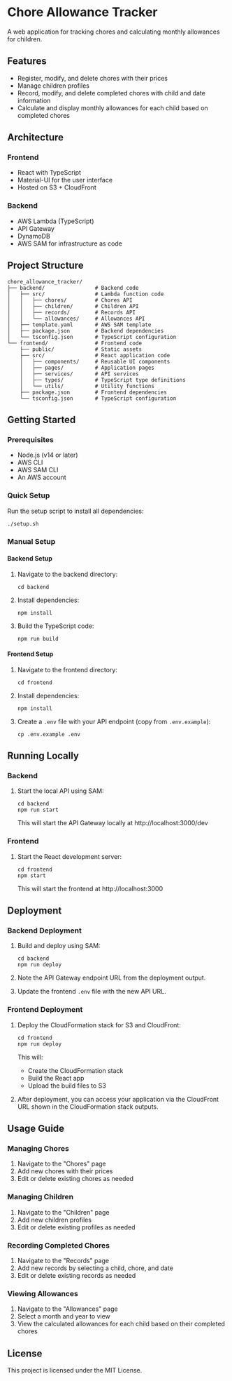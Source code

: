 # Chore Allowance Tracker

A web application for tracking chores and calculating monthly allowances for children.

## Features

- Register, modify, and delete chores with their prices
- Manage children profiles
- Record, modify, and delete completed chores with child and date information
- Calculate and display monthly allowances for each child based on completed chores

## Architecture

### Frontend
- React with TypeScript
- Material-UI for the user interface
- Hosted on S3 + CloudFront

### Backend
- AWS Lambda (TypeScript)
- API Gateway
- DynamoDB
- AWS SAM for infrastructure as code

## Project Structure

```
chore_allowance_tracker/
├── backend/                # Backend code
│   ├── src/                # Lambda function code
│   │   ├── chores/         # Chores API
│   │   ├── children/       # Children API
│   │   ├── records/        # Records API
│   │   └── allowances/     # Allowances API
│   ├── template.yaml       # AWS SAM template
│   ├── package.json        # Backend dependencies
│   └── tsconfig.json       # TypeScript configuration
└── frontend/               # Frontend code
    ├── public/             # Static assets
    ├── src/                # React application code
    │   ├── components/     # Reusable UI components
    │   ├── pages/          # Application pages
    │   ├── services/       # API services
    │   ├── types/          # TypeScript type definitions
    │   └── utils/          # Utility functions
    ├── package.json        # Frontend dependencies
    └── tsconfig.json       # TypeScript configuration
```

## Getting Started

### Prerequisites

- Node.js (v14 or later)
- AWS CLI
- AWS SAM CLI
- An AWS account

### Quick Setup

Run the setup script to install all dependencies:

```bash
./setup.sh
```

### Manual Setup

#### Backend Setup

1. Navigate to the backend directory:
   ```
   cd backend
   ```

2. Install dependencies:
   ```
   npm install
   ```

3. Build the TypeScript code:
   ```
   npm run build
   ```

#### Frontend Setup

1. Navigate to the frontend directory:
   ```
   cd frontend
   ```

2. Install dependencies:
   ```
   npm install
   ```

3. Create a `.env` file with your API endpoint (copy from `.env.example`):
   ```
   cp .env.example .env
   ```

## Running Locally

### Backend

1. Start the local API using SAM:
   ```
   cd backend
   npm run start
   ```

   This will start the API Gateway locally at http://localhost:3000/dev

### Frontend

1. Start the React development server:
   ```
   cd frontend
   npm start
   ```

   This will start the frontend at http://localhost:3000

## Deployment

### Backend Deployment

1. Build and deploy using SAM:
   ```
   cd backend
   npm run deploy
   ```

2. Note the API Gateway endpoint URL from the deployment output.

3. Update the frontend `.env` file with the new API URL.

### Frontend Deployment

1. Deploy the CloudFormation stack for S3 and CloudFront:
   ```
   cd frontend
   npm run deploy
   ```

   This will:
   - Create the CloudFormation stack
   - Build the React app
   - Upload the build files to S3

2. After deployment, you can access your application via the CloudFront URL shown in the CloudFormation stack outputs.

## Usage Guide

### Managing Chores

1. Navigate to the "Chores" page
2. Add new chores with their prices
3. Edit or delete existing chores as needed

### Managing Children

1. Navigate to the "Children" page
2. Add new children profiles
3. Edit or delete existing profiles as needed

### Recording Completed Chores

1. Navigate to the "Records" page
2. Add new records by selecting a child, chore, and date
3. Edit or delete existing records as needed

### Viewing Allowances

1. Navigate to the "Allowances" page
2. Select a month and year to view
3. View the calculated allowances for each child based on their completed chores

## License

This project is licensed under the MIT License.
